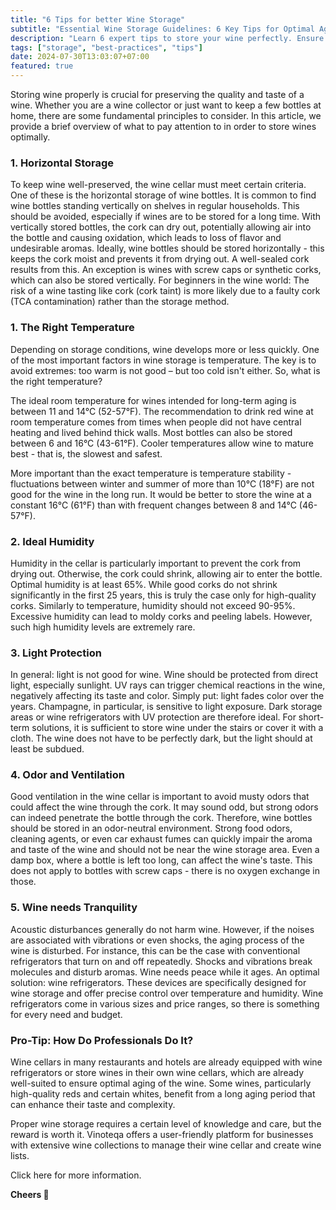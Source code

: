 ```yaml
---
title: "6 Tips for better Wine Storage"
subtitle: "Essential Wine Storage Guidelines: 6 Key Tips for Optimal Aging"
description: "Learn 6 expert tips to store your wine perfectly. Ensure optimal aging, flavor, and quality whether you're a wine collector, professional, or enthusiast."
tags: ["storage", "best-practices", "tips"]
date: 2024-07-30T13:03:07+07:00
featured: true
---
```


Storing wine properly is crucial for preserving the quality and taste of a wine. Whether you are a wine collector or just want to keep a few bottles at home, there are some fundamental principles to consider. In this article, we provide a brief overview of what to pay attention to in order to store wines optimally.

### 1. Horizontal Storage

To keep wine well-preserved, the wine cellar must meet certain criteria. One of these is the horizontal storage of wine bottles. It is common to find wine bottles standing vertically on shelves in regular households. This should be avoided, especially if wines are to be stored for a long time. With vertically stored bottles, the cork can dry out, potentially allowing air into the bottle and causing oxidation, which leads to loss of flavor and undesirable aromas.
Ideally, wine bottles should be stored horizontally - this keeps the cork moist and prevents it from drying out. A well-sealed cork results from this. An exception is wines with screw caps or synthetic corks, which can also be stored vertically.
For beginners in the wine world: The risk of a wine tasting like cork (cork taint) is more likely due to a faulty cork (TCA contamination) rather than the storage method.

### 1. The Right Temperature

Depending on storage conditions, wine develops more or less quickly. One of the most important factors in wine storage is temperature. The key is to avoid extremes: too warm is not good – but too cold isn't either. So, what is the right temperature?

The ideal room temperature for wines intended for long-term aging is between 11 and 14°C (52-57°F). The recommendation to drink red wine at room temperature comes from times when people did not have central heating and lived behind thick walls. Most bottles can also be stored between 6 and 16°C (43-61°F). Cooler temperatures allow wine to mature best - that is, the slowest and safest.

More important than the exact temperature is temperature stability - fluctuations between winter and summer of more than 10°C (18°F) are not good for the wine in the long run. It would be better to store the wine at a constant 16°C (61°F) than with frequent changes between 8 and 14°C (46-57°F).

### 2. Ideal Humidity

Humidity in the cellar is particularly important to prevent the cork from drying out. Otherwise, the cork could shrink, allowing air to enter the bottle. Optimal humidity is at least 65%. While good corks do not shrink significantly in the first 25 years, this is truly the case only for high-quality corks.
Similarly to temperature, humidity should not exceed 90-95%. Excessive humidity can lead to moldy corks and peeling labels. However, such high humidity levels are extremely rare.

### 3. Light Protection

In general: light is not good for wine. Wine should be protected from direct light, especially sunlight. UV rays can trigger chemical reactions in the wine, negatively affecting its taste and color. Simply put: light fades color over the years. Champagne, in particular, is sensitive to light exposure.
Dark storage areas or wine refrigerators with UV protection are therefore ideal. For short-term solutions, it is sufficient to store wine under the stairs or cover it with a cloth. The wine does not have to be perfectly dark, but the light should at least be subdued.

### 4. Odor and Ventilation

Good ventilation in the wine cellar is important to avoid musty odors that could affect the wine through the cork. It may sound odd, but strong odors can indeed penetrate the bottle through the cork. Therefore, wine bottles should be stored in an odor-neutral environment. Strong food odors, cleaning agents, or even car exhaust fumes can quickly impair the aroma and taste of the wine and should not be near the wine storage area. Even a damp box, where a bottle is left too long, can affect the wine's taste.
This does not apply to bottles with screw caps - there is no oxygen exchange in those.

### 5. Wine needs Tranquility

Acoustic disturbances generally do not harm wine. However, if the noises are associated with vibrations or even shocks, the aging process of the wine is disturbed. For instance, this can be the case with conventional refrigerators that turn on and off repeatedly. Shocks and vibrations break molecules and disturb aromas. Wine needs peace while it ages. An optimal solution: wine refrigerators. These devices are specifically designed for wine storage and offer precise control over temperature and humidity. Wine refrigerators come in various sizes and price ranges, so there is something for every need and budget.

### Pro-Tip: How Do Professionals Do It?

Wine cellars in many restaurants and hotels are already equipped with wine refrigerators or store wines in their own wine cellars, which are already well-suited to ensure optimal aging of the wine. Some wines, particularly high-quality reds and certain whites, benefit from a long aging period that can enhance their taste and complexity.

Proper wine storage requires a certain level of knowledge and care, but the reward is worth it. Vinoteqa offers a user-friendly platform for businesses with extensive wine collections to manage their wine cellar and create wine lists.

Click here for more information.

**Cheers 🍷**
